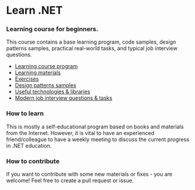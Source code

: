 # Learn .NET

### Learning course for beginners.
This course contains a base learning program, code samples, design patterns samples, practical real-world tasks, and typical job interview questions.

- [Learning course program](https://github.com/alex1ozr/LearnDotNet/blob/main/LearningCourseProgram.md)
- [Learning materials](https://github.com/alex1ozr/LearnDotNet/blob/main/LearningMaterials.md)
- [Exercises](https://github.com/alex1ozr/LearnDotNet/tree/main/Exercises)
- [Design patterns samples](https://github.com/alex1ozr/LearnDotNet/tree/main/Patterns)
- [Useful technologies & libraries](https://github.com/alex1ozr/LearnDotNet/blob/main/UsefulLibraries.md)
- [Modern job interview questions & tasks](https://github.com/alex1ozr/LearnDotNet/tree/main/Interviews)

### How to learn
This is mostly a self-educational program based on books and materials from the Internet.
However, it is vital to have an experienced friend/colleague to have a weekly meeting to discuss the current progress in .NET education.

### How to contribute
If you want to contribute with some new materials or fixes - you are welcome!
Feel free to create a pull request or issue.
